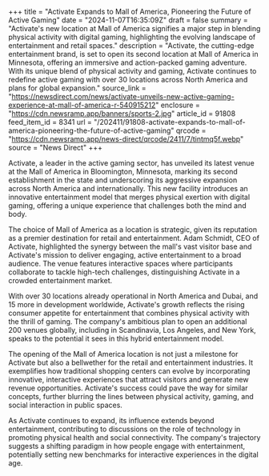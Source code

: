 +++
title = "Activate Expands to Mall of America, Pioneering the Future of Active Gaming"
date = "2024-11-07T16:35:09Z"
draft = false
summary = "Activate's new location at Mall of America signifies a major step in blending physical activity with digital gaming, highlighting the evolving landscape of entertainment and retail spaces."
description = "Activate, the cutting-edge entertainment brand, is set to open its second location at Mall of America in Minnesota, offering an immersive and action-packed gaming adventure. With its unique blend of physical activity and gaming, Activate continues to redefine active gaming with over 30 locations across North America and plans for global expansion."
source_link = "https://newsdirect.com/news/activate-unveils-new-active-gaming-experience-at-mall-of-america-r-540915212"
enclosure = "https://cdn.newsramp.app/banners/sports-2.jpg"
article_id = 91808
feed_item_id = 8341
url = "/202411/91808-activate-expands-to-mall-of-america-pioneering-the-future-of-active-gaming"
qrcode = "https://cdn.newsramp.app/news-direct/qrcode/2411/7/tintmq5f.webp"
source = "News Direct"
+++

<p>Activate, a leader in the active gaming sector, has unveiled its latest venue at the Mall of America in Bloomington, Minnesota, marking its second establishment in the state and underscoring its aggressive expansion across North America and internationally. This new facility introduces an innovative entertainment model that merges physical exertion with digital gaming, offering a unique experience that challenges both the mind and body.</p><p>The choice of Mall of America as a location is strategic, given its reputation as a premier destination for retail and entertainment. Adam Schmidt, CEO of Activate, highlighted the synergy between the mall's vast visitor base and Activate's mission to deliver engaging, active entertainment to a broad audience. The venue features interactive spaces where participants collaborate to tackle high-tech challenges, distinguishing Activate in a crowded entertainment market.</p><p>With over 30 locations already operational in North America and Dubai, and 15 more in development worldwide, Activate's growth reflects the rising consumer appetite for entertainment that combines physical activity with the thrill of gaming. The company's ambitious plan to open an additional 200 venues globally, including in Scandinavia, Los Angeles, and New York, speaks to the potential it sees in this hybrid entertainment model.</p><p>The opening of the Mall of America location is not just a milestone for Activate but also a bellwether for the retail and entertainment industries. It exemplifies how traditional shopping centers can evolve by incorporating innovative, interactive experiences that attract visitors and generate new revenue opportunities. Activate's success could pave the way for similar concepts, further blurring the lines between physical activity, gaming, and social interaction in public spaces.</p><p>As Activate continues to expand, its influence extends beyond entertainment, contributing to discussions on the role of technology in promoting physical health and social connectivity. The company's trajectory suggests a shifting paradigm in how people engage with entertainment, potentially setting new benchmarks for interactive experiences in the digital age.</p>